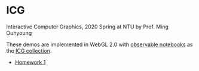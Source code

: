 # ICG
Interactive Computer Graphics, 2020 Spring at NTU by Prof. Ming Ouhyoung

These demos are implemented in WebGL 2.0 with [observable notebooks](https://observablehq.com/@observablehq/user-manual) as the [ICG collection](https://observablehq.com/collection/@learningstud/icg).

- [Homework 1](https://observablehq.com/@learningstud/homework-1-b05902035-ntu-edu-tw?collection=@learningstud/icg)
